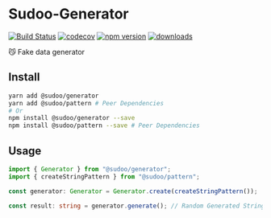 # Sudoo-Generator

[![Build Status](https://travis-ci.com/SudoDotDog/Sudoo-Generator.svg?branch=master)](https://travis-ci.com/SudoDotDog/Sudoo-Generator)
[![codecov](https://codecov.io/gh/SudoDotDog/Sudoo-Generator/branch/master/graph/badge.svg)](https://codecov.io/gh/SudoDotDog/Sudoo-Generator)
[![npm version](https://badge.fury.io/js/%40sudoo%2Fgenerator.svg)](https://badge.fury.io/js/%40sudoo%2Fgenerator)
[![downloads](https://img.shields.io/npm/dm/@sudoo/generator.svg)](https://www.npmjs.com/package/@sudoo/generator)

:smirk_cat: Fake data generator

## Install

```sh
yarn add @sudoo/generator
yarn add @sudoo/pattern # Peer Dependencies
# Or
npm install @sudoo/generator --save
npm install @sudoo/pattern --save # Peer Dependencies
```

## Usage

```ts
import { Generator } from "@sudoo/generator";
import { createStringPattern } from "@sudoo/pattern";

const generator: Generator = Generator.create(createStringPattern());

const result: string = generator.generate(); // Random Generated String
```
